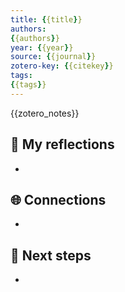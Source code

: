 ```yaml
---
title: {{title}}
authors:
{{authors}}
year: {{year}}
source: {{journal}}
zotero-key: {{citekey}}
tags:
{{tags}}
---
```


{{zotero_notes}}

## 📝 My reflections
- 

## 🌐 Connections
- 

## 🧭 Next steps
- 
